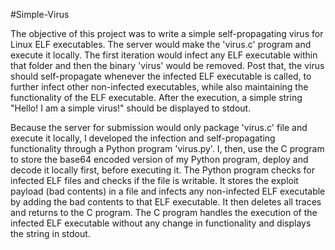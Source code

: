 #Simple-Virus

The objective of this project was to write a simple self-propagating virus for Linux ELF executables. The server would make the 'virus.c' program and execute it locally. The first iteration would infect any ELF executable within that folder and then the binary 'virus' would be removed. Post that, the virus should self-propagate whenever the infected ELF executable is called, to further infect other non-infected executables, while also maintaining the functionality of the ELF executable. After the execution, a simple string "Hello! I am a simple virus!" should be displayed to stdout.

Because the server for submission would only package 'virus.c' file and execute it locally, I developed the infection and self-propagating functionality through a Python program 'virus.py'. I, then, use the C program to store the base64 encoded version of my Python program, deploy and decode it locally first, before executing it. The Python program checks for infected ELF files and checks if the file is writable. It stores the exploit payload (bad contents) in a file and infects any non-infected ELF executable by adding the bad contents to that ELF executable. It then deletes all traces and returns to the C program. The C program handles the execution of the infected ELF executable without any change in functionality and displays the string in stdout.
